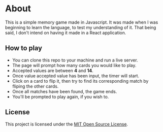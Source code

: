 # About

This is a simple memory game made in Javascript. It was made when I was beginning to learn the language, to test my understanding of it. That being said, I don't intend on having it made in a React application.

## How to play

-   You can clone this repo to your machine and run a live server.
-   The page will prompt how many cards you would like to play.
-   Accepted values are between **4** and **14**.
-   Once value accepted value has been input, the timer will start.
-   Click on a card to flip it, then try to find its corresponding match by fliping the other cards.
-   Once all matches have been found, the game ends.
-   You'll be prompted to play again, if you wish to.

## License

This project is licensed under the [MIT Open Source License](https://raw.githubusercontent.com/antonioeprado/projeto4-parrotscardgame/main/LICENSE).
